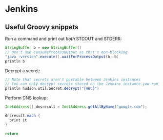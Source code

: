 # Jenkins
## Useful Groovy snippets
Run a command and print out _both_ STDOUT and STDERR:
```groovy
StringBuffer b = new StringBuffer()
// Don't use consumeProcessOutput as that's non-blocking
"java -version".execute().waitForProcessOutput(b, b)
println b
```
Decrypt a secret:
```groovy
// Note that secrets aren't portable between Jenkins instances
// You can only decrypt secrets stored on the Jenkins instance you run this on
println hudson.util.Secret.decrypt("{ABC}")
```
Perform DNS lookup:
```groovy
InetAddress[] dnsresult = InetAddress.getAllByName("google.com");

dnsresult.each {
  print it
}

return
```
